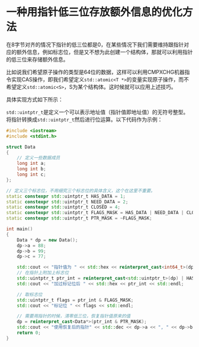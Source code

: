 # 一种用指针低三位存放额外信息的优化方法

在8字节对齐的情况下指针的低三位都是0，在某些情况下我们需要维持跟指针对应的额外信息，例如标志位，但是又不想为此创建一个结构体，那就可以利用指针的低三位来存储额外信息。

比如说我们希望原子操作的类型是64位的数据，这样可以利用CMPXCHG机器指令实现CAS操作，即我们希望定义`std::atomic<T *>`的变量实现原子操作，而不希望定义`std::atomic<S>`，S为某个结构体。这时候就可以应用上述技巧。

具体实现方式如下所示：

`std::uintptr_t`是定义一个可以表示地址值（指针值即地址值）的无符号整型。将指针转换成`std::uintptr_t`然后进行位运算。以下代码作为示例：

```c++
#include <iostream>
#include <stdint.h>

struct Data
{
    // 定义一些数据成员
    long int a;
    long int b;
    long int c;
};

// 定义三个标志位，不用细究三个标志位的具体含义，这个在这里不重要。
static constexpr std::uintptr_t HAS_DATA = 1;
static constexpr std::uintptr_t NEED_DATA = 2;
static constexpr std::uintptr_t CLOSED = 4;
static constexpr std::uintptr_t FLAGS_MASK = HAS_DATA | NEED_DATA | CLOSED;
static constexpr std::uintptr_t PTR_MASK = ~FLAGS_MASK;

int main()
{
    Data * dp = new Data();
    dp->a = 88;
    dp->b = 99;
    dp->c = 77;

    std::cout << "指针值为 " << std::hex << reinterpret_cast<int64_t>(dp) << std::endl;
    // 在指针上附加上标志位
    std::uintptr_t ptr_int = reinterpret_cast<std::uintptr_t>(dp) | HAS_DATA;
    std::cout << "加过标记位后 " << std::hex << ptr_int << std::endl;

    // 取标志位
    std::uintptr_t flags = ptr_int & FLAGS_MASK;
    std::cout << "标记位 " << flags << std::endl;

    // 需要用指针的时候，清零低三位，恢复指针值原来的值
    dp = reinterpret_cast<Data*>(ptr_int & PTR_MASK);
    std::cout << "使用恢复后的指针" << std::dec << dp->a << ", " << dp->b << ", " << dp->c << std::endl;
    return 0;
}
```

